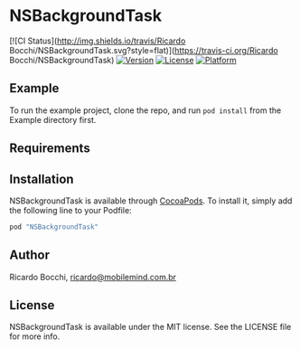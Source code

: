 # NSBackgroundTask

[![CI Status](http://img.shields.io/travis/Ricardo Bocchi/NSBackgroundTask.svg?style=flat)](https://travis-ci.org/Ricardo Bocchi/NSBackgroundTask)
[![Version](https://img.shields.io/cocoapods/v/NSBackgroundTask.svg?style=flat)](http://cocoapods.org/pods/NSBackgroundTask)
[![License](https://img.shields.io/cocoapods/l/NSBackgroundTask.svg?style=flat)](http://cocoapods.org/pods/NSBackgroundTask)
[![Platform](https://img.shields.io/cocoapods/p/NSBackgroundTask.svg?style=flat)](http://cocoapods.org/pods/NSBackgroundTask)

## Example

To run the example project, clone the repo, and run `pod install` from the Example directory first.

## Requirements

## Installation

NSBackgroundTask is available through [CocoaPods](http://cocoapods.org). To install
it, simply add the following line to your Podfile:

```ruby
pod "NSBackgroundTask"
```

## Author

Ricardo Bocchi, ricardo@mobilemind.com.br

## License

NSBackgroundTask is available under the MIT license. See the LICENSE file for more info.
